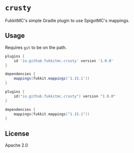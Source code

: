 # `crusty`
FukkitMC's simple Gradle plugin to use SpigotMC's mappings.

## Usage
Requires `git` to be on the path.
```groovy
plugins {
    id 'io.github.fukkitmc.crusty' version '1.0.0'
}

dependencies {
    mappings(fukkit.mappings('1.15.1'))
}
```
```kotlin
plugins {
    id("io.github.fukkitmc.crusty") version "1.0.0"
}

dependencies {
    mappings(fukkit.mappings("1.15.1"))
}
```

## License
Apache 2.0
